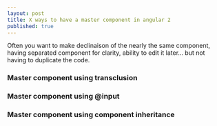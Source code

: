 ```yaml
---
layout: post
title: X ways to have a master component in angular 2
published: true
---
```


Often you want to make declinaison of the nearly the same component, having separated component for clarity, ability to edit it later... but not having to duplicate the code.

### Master component using transclusion 

### Master component using @input 

### Master component using component inheritance